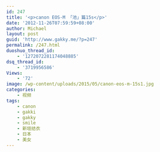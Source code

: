 ```yaml
---
id: 247
title: '<p>canon EOS-M 「池」篇15s</p>'
date: '2012-11-26T07:59:59+08:00'
author: Michael
layout: post
guid: 'http://www.gakky.me/?p=247'
permalink: /247.html
duoshuo_thread_id:
    - '1272072281174048885'
dsq_thread_id:
    - '3719956586'
Views:
    - '72'
image: /wp-content/uploads/2015/05/canon-eos-m-15s1.jpg
categories:
    - 视频
tags:
    - canon
    - gakki
    - gakky
    - smile
    - 新垣结衣
    - 日本
    - 美女
---
```


<object height="394" width="473"><param name="allowscriptaccess" value="sameDomain"></param><param name="wmode" value="transparent"></param><param name="movie" value="http://player.youku.com/player.php/sid/120104031/v.swf"></param><param name="allowfullscreen" value="true"></param><embed allowfullscreen="true" allowscriptaccess="sameDomain" height="394" src="http://player.youku.com/player.php/sid/120104031/v.swf" type="application/x-shockwave-flash" width="473" wmode="transparent"></embed></object>